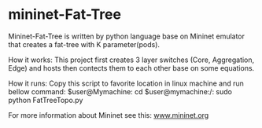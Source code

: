# mininet-Fat-Tree

Mininet-Fat-Tree is written by python language base on Mininet emulator that creates a fat-tree with K parameter(pods).
    
How it works:
This project first creates 3 layer switches (Core, Aggregation, Edge) and hosts then contects them to each other base on some     equations. 
    
How it runs:
Copy this script to favorite location in linux machine and run bellow command:
$user@Mymachine: cd <your-directory>
$user@mymachine:/<your-directory>: sudo python FatTreeTopo.py

For more information about Mininet see this: www.mininet.org

